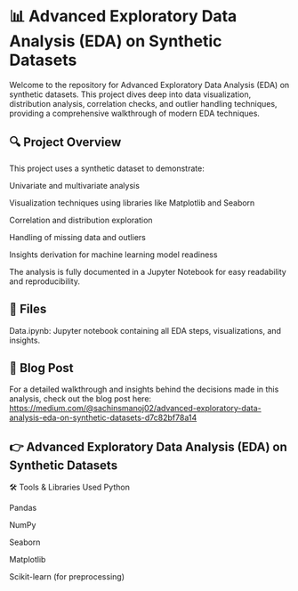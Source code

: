 # 📊 Advanced Exploratory Data Analysis (EDA) on Synthetic Datasets

Welcome to the repository for Advanced Exploratory Data Analysis (EDA) on synthetic datasets. This project dives deep into data visualization, distribution analysis, correlation checks, and outlier handling techniques, providing a comprehensive walkthrough of modern EDA techniques.

## 🔍 Project Overview
This project uses a synthetic dataset to demonstrate:

Univariate and multivariate analysis

Visualization techniques using libraries like Matplotlib and Seaborn

Correlation and distribution exploration

Handling of missing data and outliers

Insights derivation for machine learning model readiness

The analysis is fully documented in a Jupyter Notebook for easy readability and reproducibility.

## 📁 Files
Data.ipynb: Jupyter notebook containing all EDA steps, visualizations, and insights.

## 📖 Blog Post
For a detailed walkthrough and insights behind the decisions made in this analysis, check out the blog post here:
https://medium.com/@sachinsmanoj02/advanced-exploratory-data-analysis-eda-on-synthetic-datasets-d7c82bf78a14

## 👉 Advanced Exploratory Data Analysis (EDA) on Synthetic Datasets

🛠 Tools & Libraries Used
Python

Pandas

NumPy

Seaborn

Matplotlib

Scikit-learn (for preprocessing)
